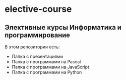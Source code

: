 # elective-course
## Элективные курсы Информатика и программирование

В этом репозитории есть:
* Папка с презентациями
* Папка с программами на Pascal
* Папка с программами на JavaScript
* Папка с программами на Python
